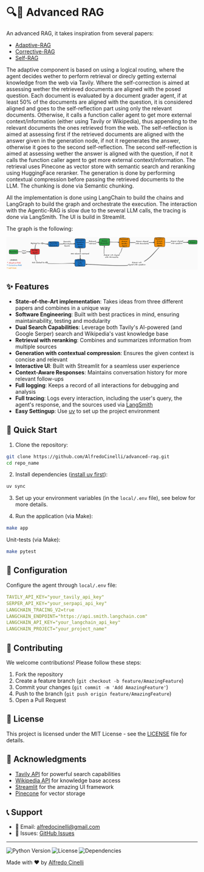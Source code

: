 # 🔍🤖 Advanced RAG

An advanced RAG, it takes inspiration from several papers:
* [Adaptive-RAG](https://arxiv.org/abs/2403.14403)
* [Corrective-RAG](https://arxiv.org/abs/2401.15884)
* [Self-RAG](https://arxiv.org/abs/2310.11511)

The adaptive component is based on using a logical routing, where the agent decides wether to perform retrieval or direcly getting external knowledge from the web via Tavily.
Where the self-correction is aimed at assessing wether the retrieved documents are aligned with the posed question.
Each document is evaluated by a document grader agent, if at least 50% of the documents are aligned with the question, it is considered aligned and goes to the self-reflection part using only the relevant documents. Otherwise, it calls a function caller agent to get more external context/information (either using Tavily or Wikipedia), thus appending to the relevant documents the ones retrieved from the web.
The self-reflection is aimed at assessing first if the retrieved documents are aligned with the answer given in the generation node, if not it regenerates the answer, otherwise it goes to the second self-reflection. The second self-reflection is aimed at assessing wether the answer is aligned with the question, if not it calls the function caller agent to get more external context/information.
The retrieval uses Pinecone as vector store with semantic search and reranking using HuggingFace reranker.
The generation is done by performing contextual compression before passing the retrieved documents to the LLM.
The chunking is done via Semantic chunking.

All the implementation is done using LangChain to build the chains and LangGraph to build the graph and orchestrate the execution.
The interaction with the Agentic-RAG is slow due to the several LLM calls, the tracing is done via LangSmith.
The UI is build in Streamlit.

The graph is the following:

![Agent Graph](assets/graph-components.png)

## ✨ Features

- **State-of-the-Art implementation**: Takes ideas from three different papers and combines in a unique way
- **Software Engineering**: Built with best practices in mind, ensuring maintainability, testing and modularity
- **Dual Search Capabilities**: Leverage both Tavily's AI-powered (and Google Serper) search and Wikipedia's vast knowledge base
- **Retrieval with reranking**: Combines and summarizes information from multiple sources
- **Generation with contextual compression**: Ensures the given context is concise and relevant
- **Interactive UI**: Built with Streamlit for a seamless user experience
- **Context-Aware Responses**: Maintains conversation history for more relevant follow-ups
- **Full logging**: Keeps a record of all interactions for debugging and analysis
- **Full tracing**: Logs every interaction, including the user's query, the agent's response, and the sources used via [LangSmith](https://www.smith.langchain.com)
- **Easy Settingup**: Use [uv](https://docs.astral.sh/uv/) to  set up the project environment

## 🚀 Quick Start

1. Clone the repository:
```bash
git clone https://github.com/AlfredoCinelli/advanced-rag.git
cd repo_name
```

2. Install dependencies ([install uv first](https://docs.astral.sh/uv/getting-started/installation/)):
```bash
uv sync
```

3. Set up your environment variables (in the `local/.env` file), see below for more details.

4. Run the application (via Make):
```bash
make app
```
Unit-tests (via Make):
```bash
make pytest
```

## 📝 Configuration

Configure the agent through `local/.env` file:

```yaml
TAVILY_API_KEY="your_tavily_api_key"
SERPER_API_KEY="your_serpapi_api_key"
LANGCHAIN_TRACING_V2=true
LANGCHAIN_ENDPOINT="https://api.smith.langchain.com"
LANGCHAIN_API_KEY="your_langchain_api_key"
LANGCHAIN_PROJECT="your_project_name"
```

## 🤝 Contributing

We welcome contributions! Please follow these steps:

1. Fork the repository
2. Create a feature branch (`git checkout -b feature/AmazingFeature`)
3. Commit your changes (`git commit -m 'Add AmazingFeature'`)
4. Push to the branch (`git push origin feature/AmazingFeature`)
5. Open a Pull Request

## 📄 License

This project is licensed under the MIT License - see the [LICENSE](LICENSE) file for details.

## 🙏 Acknowledgments

- [Tavily API](https://tavily.com) for powerful search capabilities
- [Wikipedia API](https://pypi.org/project/wikipedia/) for knowledge base access
- [Streamlit](https://streamlit.io) for the amazing UI framework
- [Pinecone](https://www.pinecone.io) for vector storage

## 📞 Support

- 📧 Email: alfredocinelli@gmail.com
- 🐛 Issues: [GitHub Issues](https://github.com/AlfredoCinelli/)

---
![Python Version](https://img.shields.io/badge/python-3.12-blue)
![License](https://img.shields.io/badge/license-MIT-green)
![Dependencies](https://img.shields.io/badge/dependencies-up%20to%20date-brightgreen)

Made with ❤️ by [Alfredo Cinelli](https://github.com/alfredocinelli)